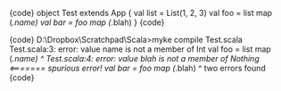 {code}
object Test extends App {
  val list = List(1, 2, 3)
  val foo = list map (_.name)
  val bar = foo map (_.blah)
}
{code}

{code}
D:\Dropbox\Scratchpad\Scala>myke compile Test.scala
Test.scala:3: error: value name is not a member of Int
  val foo = list map (_.name)
                        ^
Test.scala:4: error: value blah is not a member of Nothing  <======= spurious error!
  val bar = foo map (_.blah)
                       ^
two errors found
{code}
